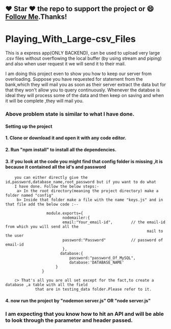 ##### 
## :heart: Star :heart: the repo to support the project or :smile:[Follow Me](https://github.com/kanchan0).Thanks!


# Playing_With_Large-csv_Files
This is a express app(ONLY BACKEND), can be used to upload very large .csv files without overflowing the local buffer (by using stream and piping) and also when user request it we will send it to their mail.

I am doing this project even to show you how to keep our server from overloading.
Suppose you have requested for statement from the bank,which they will mail you as soon as their server extract the data but for that they won't allow you to query continuously. Whenever the databse is ideal they will process some of the data and then keep on saving and when it will be complete ,they will mail you.

### Above problem state is similar to what I have done.

#### Setting up the project
#### 1. Clone or download it and open it with any code editor.
#### 2. Run "npm install" to install all the dependencies.
#### 3. if you look at the code you might find that config folder is missing ,it is because it contained all the id's and password
        you can either directly give the id,password,database_name,root_password but if you want to do what
        I have done. Follow the below steps:-
         a> In the root directory(meaning the project directory) make a folder named "config"
         b> Inside that folder make a file with the name "keys.js" and in that file add the below code :--
        
                      module.exports={
                             nodemailer:{
                             email:"Your_email-id",        // the email-id from which you will send all the 
                                                                  mail to the user
                             password:"Password"           // password of email-id
                             },
                            database:{
                                password:"password_Of_MySQL",
                                database:'DATABASE_NAME'
                          }
                    }
                    
        c> That's all you are all set except for the fact,to create a database ,a table with all the field 
                 that are in testing_data folder.Please refer to it.
                
  #### 4. now run the project by "nodemon server.js" OR "node server.js"
  
  ### I am expecting that you know how to hit an API and will be able to look through the parameter and header passed.
  
